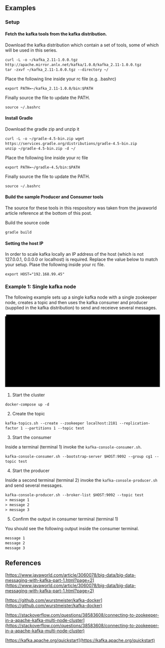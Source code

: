 ## Examples

### Setup

#### Fetch the kafka tools from the kafka distribution.

Download the kafka distribution which contain a set of tools, some of which will be used in this series.

```
curl -L -o ~/kafka_2.11-1.0.0.tgz http://apache.mirror.anlx.net/kafka/1.0.0/kafka_2.11-1.0.0.tgz
tar -zxvf ~/kafka_2.11-1.0.0.tgz --directory ~/
```

Place the following line inside your rc file (e.g. .bashrc)

```
export PATH=~/kafka_2.11-1.0.0/bin:$PATH
```

Finally source the file to update the PATH.

```
source ~/.bashrc
```

#### Install Gradle

Download the gradle zip and unzip it
```
curl -L -o ~/gradle-4.5-bin.zip wget https://services.gradle.org/distributions/gradle-4.5-bin.zip
unzip ~/gradle-4.5-bin.zip -d ~/
```

Place the following line inside your rc file

```
export PATH=~/gradle-4.5/bin:$PATH
```

Finally source the file to update the PATH.

```
source ~/.bashrc
```

#### Build the sample Producer and Consumer tools

The source for these tools in this respository was taken from the javaworld article reference at the bottom of this post.

Build the source code

```
gradle build
```

#### Setting the host IP

In order to scale kafka locally an IP address of the host (which is not 127.0.0.1, 0.0.0.0 or localhost) is required.  Replace the value below to match your setup.  Plase the following inside your rc file.

```
export HOST="192.168.99.45"
```


### Example 1: Single kafka node

The following example sets up a single kafka node with a single zookeeper node, creates a topic and then uses the kafka consumer and producer (supplied in the kafka distribution) to send and receieve several messages.

![single-kafka-node.gif](single-kafka-node.gif)

1. Start the cluster

```
docker-compose up -d
```

2. Create the topic

```
kafka-topics.sh --create --zookeeper localhost:2181 --replication-factor 1 --partitions 1 --topic test
```

3. Start the consumer

Inside a terminal (terminal 1) invoke the `kafka-console-consumer.sh`.  

```
kafka-console-consumer.sh --bootstrap-server $HOST:9092 --group cg1 --topic test
```

4. Start the producer

Inside a second terminal (terminal 2) invoke the `kafka-console-producer.sh` and send several messages.

```
kafka-console-producer.sh --broker-list $HOST:9092 --topic test
> message 1
> message 2
> message 3
```

5. Confirm the output in consumer terminal (terminal 1)

You should see the following output inside the consumer terminal.

```
message 1
message 2
message 3
```

## References

[https://www.javaworld.com/article/3060078/big-data/big-data-messaging-with-kafka-part-1.html?page=2](https://www.javaworld.com/article/3060078/big-data/big-data-messaging-with-kafka-part-1.html?page=2)

[https://github.com/wurstmeister/kafka-docker](https://github.com/wurstmeister/kafka-docker)

[https://stackoverflow.com/questions/38583608/connecting-to-zookeeper-in-a-apache-kafka-multi-node-cluster](https://stackoverflow.com/questions/38583608/connecting-to-zookeeper-in-a-apache-kafka-multi-node-cluster)

[https://kafka.apache.org/quickstart](https://kafka.apache.org/quickstart)
